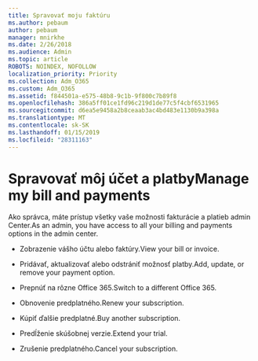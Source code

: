 ```yaml
---
title: Spravovať moju faktúru
ms.author: pebaum
author: pebaum
manager: mnirkhe
ms.date: 2/26/2018
ms.audience: Admin
ms.topic: article
ROBOTS: NOINDEX, NOFOLLOW
localization_priority: Priority
ms.collection: Adm_O365
ms.custom: Adm_O365
ms.assetid: f844501a-e575-48b8-9c1b-9f800c7b89f8
ms.openlocfilehash: 386a5ff01ce1fd96c219d1de77c5f4cbf6531965
ms.sourcegitcommit: d6ea5e9458a2b8ceaab3ac4bd483e1130b9a398a
ms.translationtype: MT
ms.contentlocale: sk-SK
ms.lasthandoff: 01/15/2019
ms.locfileid: "28311163"
---
```

# <a name="manage-my-bill-and-payments"></a><span data-ttu-id="e8db9-102">Spravovať môj účet a platby</span><span class="sxs-lookup"><span data-stu-id="e8db9-102">Manage my bill and payments</span></span>

<span data-ttu-id="e8db9-103">Ako správca, máte prístup všetky vaše možnosti fakturácie a platieb admin Center.</span><span class="sxs-lookup"><span data-stu-id="e8db9-103">As an admin, you have access to all your billing and payments options in the admin center.</span></span>
  
- <span data-ttu-id="e8db9-104">Zobrazenie vášho účtu alebo faktúry.</span><span class="sxs-lookup"><span data-stu-id="e8db9-104">View your bill or invoice.</span></span>
    
- <span data-ttu-id="e8db9-105">Pridávať, aktualizovať alebo odstrániť možnosť platby.</span><span class="sxs-lookup"><span data-stu-id="e8db9-105">Add, update, or remove your payment option.</span></span>
    
- <span data-ttu-id="e8db9-106">Prepnúť na rôzne Office 365.</span><span class="sxs-lookup"><span data-stu-id="e8db9-106">Switch to a different Office 365.</span></span>
    
- <span data-ttu-id="e8db9-107">Obnovenie predplatného.</span><span class="sxs-lookup"><span data-stu-id="e8db9-107">Renew your subscription.</span></span>
    
- <span data-ttu-id="e8db9-108">Kúpiť ďalšie predplatné.</span><span class="sxs-lookup"><span data-stu-id="e8db9-108">Buy another subscription.</span></span>
    
- <span data-ttu-id="e8db9-109">Predĺženie skúšobnej verzie.</span><span class="sxs-lookup"><span data-stu-id="e8db9-109">Extend your trial.</span></span>
    
- <span data-ttu-id="e8db9-110">Zrušenie predplatného.</span><span class="sxs-lookup"><span data-stu-id="e8db9-110">Cancel your subscription.</span></span>
    

